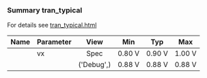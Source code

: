 ### Summary tran_typical

For details see <a href='tran_typical.html'>tran_typical.html</a>

|**Name**|**Parameter**|**View**|**Min** | **Typ** | **Max**|
|:---|:---|:---:|:---:|:---:|:---:|
||vx | Spec | 0.80 V | 0.90 V | 1.00 V |
| | | ('Debug',)|0.88 V | 0.88 V | 0.88 V |
